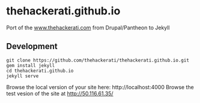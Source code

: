 thehackerati.github.io
======================

Port of the www.thehackerati.com from Drupal/Pantheon to Jekyll

Development
-----------

    git clone https://github.com/thehackerati/thehackerati.github.io.git
    gem install jekyll
    cd thehackerati.github.io 
    jekyll serve

Browse the local version of your site here: http://localhost:4000
Browse the test vesion of the site at http://50.116.61.35/
